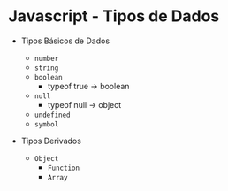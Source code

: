 # Javascript - Tipos de Dados

- Tipos Básicos de Dados
    - ``` number ```
    - ``` string ```
    - ``` boolean ``` 
        - typeof true -> boolean
    - ``` null ```    
        - typeof null -> object
    - ``` undefined ```
    - ``` symbol ```

- Tipos Derivados 
    - ``` Object ```
        - ``` Function ```
        - ``` Array ```
